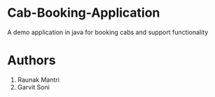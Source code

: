 # Cab-Booking-Application
A demo application in java for booking cabs and support functionality

# Authors
  1. Raunak Mantri
  2. Garvit Soni
